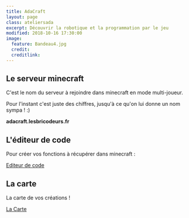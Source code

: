 ```yaml
---
title: AdaCraft
layout: page
class: ateliersada
excerpt: Découvrir la robotique et la programmation par le jeu
modified: 2018-10-16 17:30:00
image:
  feature: Bandeau4.jpg
  credit: 
  creditlink: 
---
```



## Le serveur minecraft

C'est le nom du serveur à rejoindre dans minecraft en mode multi-joueur. 

Pour l'instant c'est juste des chiffres, jusqu'à ce qu'on lui donne un nom sympa ! :)

<b>adacraft.lesbricodeurs.fr</b>



## L'éditeur de code


Pour créer vos fonctions à récupérer dans minecraft :

<a class="btn" href="http://adacraft.lesbricodeurs.fr:5000">Editeur de code</a>


## La carte 


La carte de vos créations !  

<a class="btn" href="http://adacraft.lesbricodeurs.fr:8123">La Carte</a>
